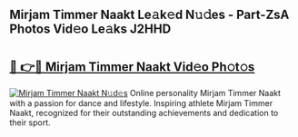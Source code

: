 ## Mirjam Timmer Naakt Le𝚊k𝚎d N𝚞𝚍es - Part-ZsA Photos Vid𝚎o Le𝚊ks J2HHD

# <h2><a href="http://fb3a81f.evod.top/?m=Mirjam+Timmer+Naakt">🔗 👉🔴 Mirjam Timmer Naakt Vid𝚎o Ph𝚘t𝚘s</a></h2>

[![Mirjam Timmer Naakt N𝚞d𝚎s](https://i.imgur.com/8V9OHl7.gif)](http://fb3a81f.evod.top/?m=Mirjam+Timmer+Naakt)
Online personality Mirjam Timmer Naakt with a passion for dance and lifestyle. Inspiring athlete Mirjam Timmer Naakt, recognized for their outstanding achievements and dedication to their sport. 
